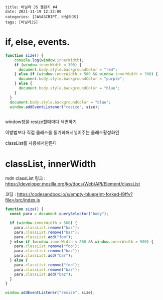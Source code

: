 ```
title: 바닐라 JS 챌린지 #4
date: 2021-11-19 12:33:00
categories: [JAVASCRIPT, 바닐라JS]
tags: [바닐라JS]
```

# if, else, events.



```javascript
function size() {
    console.log(window.innerWidth);
    if (window.innerWidth < 300) {
      document.body.style.backgroundColor = "red";
    } else if (window.innerWidth < 500 && window.innerWidth > 300) {
      document.body.style.backgroundColor = "purple";
    } else {
      document.body.style.backgroundColor = "blue";
    }
  }
  document.body.style.backgroundColor = "blue";
  window.addEventListener("resize", size);
  
```



window창을 resize할때마다 색변하기 



이방법보다 직접 클래스를 동기화해서넣어주는 클래스활성화인

classList를 사용해서만든다





# classList, innerWidth



mdn classList 링크 : https://developer.mozilla.org/ko/docs/Web/API/Element/classList

코딩 : https://codesandbox.io/s/empty-blueprint-forked-l9ffv?file=/src/index.js

```javascript
function size() {
  const para = document.querySelector("body");

  if (window.innerWidth < 500) {
    para.classList.remove("baz");
    para.classList.remove("bar");
    para.classList.add("foo");
  } else if (window.innerWidth < 800 && window.innerWidth > 500) {
    para.classList.remove("foo");
    para.classList.remove("baz");
    para.classList.add("bar");
  } else {
    para.classList.remove("foo");
    para.classList.remove("bar");
    para.classList.add("baz");
  }
}

window.addEventListener("resize", size);

```

